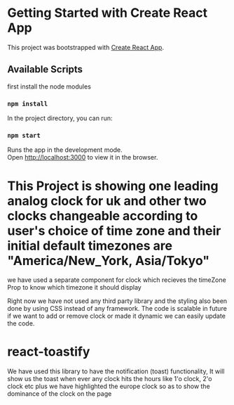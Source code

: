 # Getting Started with Create React App

This project was bootstrapped with [Create React App](https://github.com/facebook/create-react-app).

## Available Scripts

first install the node modules

### `npm install`

In the project directory, you can run:

### `npm start`

Runs the app in the development mode.\
Open [http://localhost:3000](http://localhost:3000) to view it in the browser.

# This Project is showing one leading analog clock for uk and other two clocks changeable according to user's choice of time zone and their initial default timezones are "America/New_York, Asia/Tokyo"

we have used a separate component for clock which recieves the timeZone Prop to know which timezone it should display

Right now we have not used any third party library and the styling also been done by using CSS instead of any framework. The code is scalable in future if we want to add or remove clock or made it dynamic we can easily update the code.

# react-toastify

We have used this library to have the notification (toast) functionality, It will show us the toast when ever any clock hits the hours like 1'o clock, 2'o clock etc
plus we have highlighted the europe clock so as to show the dominance of the clock on the page
